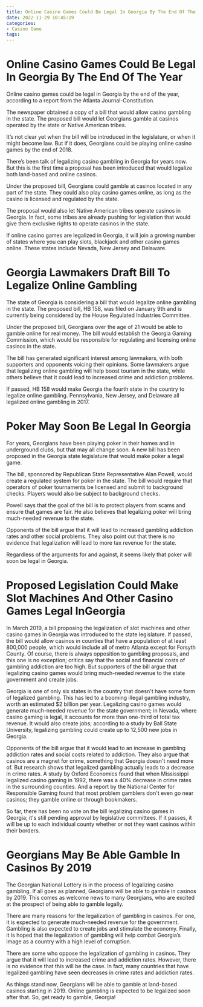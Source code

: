 ```yaml
---
title: Online Casino Games Could Be Legal In Georgia By The End Of The Year
date: 2022-11-29 10:45:19
categories:
- Casino Game
tags:
---
```



#  Online Casino Games Could Be Legal In Georgia By The End Of The Year

Online casino games could be legal in Georgia by the end of the year, according to a report from the Atlanta Journal-Constitution.

The newspaper obtained a copy of a bill that would allow casino gambling in the state. The proposed bill would let Georgians gamble at casinos operated by the state or Native American tribes.

It’s not clear yet when the bill will be introduced in the legislature, or when it might become law. But if it does, Georgians could be playing online casino games by the end of 2018.

There’s been talk of legalizing casino gambling in Georgia for years now. But this is the first time a proposal has been introduced that would legalize both land-based and online casinos.

Under the proposed bill, Georgians could gamble at casinos located in any part of the state. They could also play casino games online, as long as the casino is licensed and regulated by the state.

The proposal would also let Native American tribes operate casinos in Georgia. In fact, some tribes are already pushing for legislation that would give them exclusive rights to operate casinos in the state.

If online casino games are legalized in Georgia, it will join a growing number of states where you can play slots, blackjack and other casino games online. These states include Nevada, New Jersey and Delaware.

#  Georgia Lawmakers Draft Bill To Legalize Online Gambling

The state of Georgia is considering a bill that would legalize online gambling in the state. The proposed bill, HB 158, was filed on January 9th and is currently being considered by the House Regulated Industries Committee.

Under the proposed bill, Georgians over the age of 21 would be able to gamble online for real money. The bill would establish the Georgia Gaming Commission, which would be responsible for regulating and licensing online casinos in the state.

The bill has generated significant interest among lawmakers, with both supporters and opponents voicing their opinions. Some lawmakers argue that legalizing online gambling will help boost tourism in the state, while others believe that it could lead to increased crime and addiction problems.

If passed, HB 158 would make Georgia the fourth state in the country to legalize online gambling. Pennsylvania, New Jersey, and Delaware all legalized online gambling in 2017.

#  Poker May Soon Be Legal In Georgia

For years, Georgians have been playing poker in their homes and in underground clubs, but that may all change soon. A new bill has been proposed in the Georgia state legislature that would make poker a legal game.

The bill, sponsored by Republican State Representative Alan Powell, would create a regulated system for poker in the state. The bill would require that operators of poker tournaments be licensed and submit to background checks. Players would also be subject to background checks.

Powell says that the goal of the bill is to protect players from scams and ensure that games are fair. He also believes that legalizing poker will bring much-needed revenue to the state.

Opponents of the bill argue that it will lead to increased gambling addiction rates and other social problems. They also point out that there is no evidence that legalization will lead to more tax revenue for the state.

Regardless of the arguments for and against, it seems likely that poker will soon be legal in Georgia.

#  Proposed Legislation Could Make Slot Machines And Other Casino Games Legal InGeorgia

In March 2019, a bill proposing the legalization of slot machines and other casino games in Georgia was introduced to the state legislature. If passed, the bill would allow casinos in counties that have a population of at least 800,000 people, which would include all of metro Atlanta except for Forsyth County. Of course, there is always opposition to gambling proposals, and this one is no exception; critics say that the social and financial costs of gambling addiction are too high. But supporters of the bill argue that legalizing casino games would bring much-needed revenue to the state government and create jobs.

Georgia is one of only six states in the country that doesn't have some form of legalized gambling. This has led to a booming illegal gambling industry, worth an estimated $2 billion per year. Legalizing casino games would generate much-needed revenue for the state government; in Nevada, where casino gaming is legal, it accounts for more than one-third of total tax revenue. It would also create jobs; according to a study by Ball State University, legalizing gambling could create up to 12,500 new jobs in Georgia.

Opponents of the bill argue that it would lead to an increase in gambling addiction rates and social costs related to addiction. They also argue that casinos are a magnet for crime, something that Georgia doesn't need more of. But research shows that legalized gambling actually leads to a decrease in crime rates. A study by Oxford Economics found that when Mississippi legalized casino gaming in 1992, there was a 40% decrease in crime rates in the surrounding counties. And a report by the National Center for Responsible Gaming found that most problem gamblers don't even go near casinos; they gamble online or through bookmakers.

So far, there has been no vote on the bill legalizing casino games in Georgia; it's still pending approval by legislative committees. If it passes, it will be up to each individual county whether or not they want casinos within their borders.

#  Georgians May Be Able Gamble In Casinos By 2019

The Georgian National Lottery is in the process of legalizing casino gambling. If all goes as planned, Georgians will be able to gamble in casinos by 2019. This comes as welcome news to many Georgians, who are excited at the prospect of being able to gamble legally.

There are many reasons for the legalization of gambling in casinos. For one, it is expected to generate much-needed revenue for the government. Gambling is also expected to create jobs and stimulate the economy. Finally, it is hoped that the legalization of gambling will help combat Georgia’s image as a country with a high level of corruption.

There are some who oppose the legalization of gambling in casinos. They argue that it will lead to increased crime and addiction rates. However, there is no evidence that this will be the case. In fact, many countries that have legalized gambling have seen decreases in crime rates and addiction rates.

As things stand now, Georgians will be able to gamble at land-based casinos starting in 2019. Online gambling is expected to be legalized soon after that. So, get ready to gamble, Georgia!